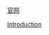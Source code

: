 
[官网](https://www.perfect.org/docs/index.html)

[Introduction](https://github.com/EricYellow/Collection/blob/master/tech/server/perfect/Introduction.md)

